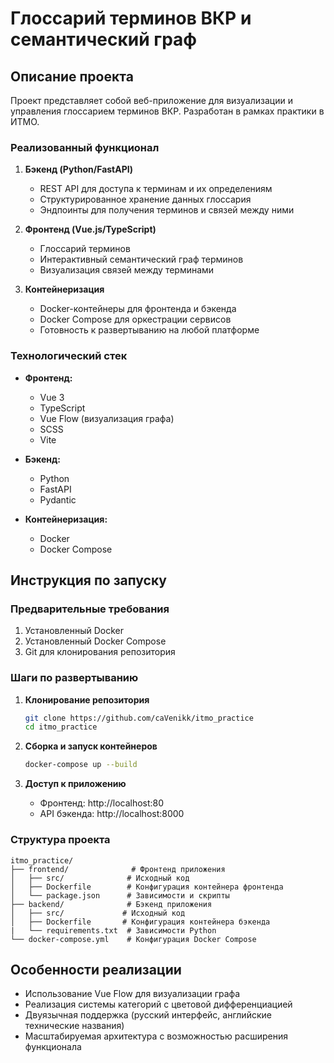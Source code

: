 # Глоссарий терминов ВКР и семантический граф

## Описание проекта

Проект представляет собой веб-приложение для визуализации и управления глоссарием терминов ВКР. Разработан в рамках практики в ИТМО.

### Реализованный функционал

1. **Бэкенд (Python/FastAPI)**
   * REST API для доступа к терминам и их определениям
   * Структурированное хранение данных глоссария
   * Эндпоинты для получения терминов и связей между ними

2. **Фронтенд (Vue.js/TypeScript)**
   * Глоссарий терминов
   * Интерактивный семантический граф терминов
   * Визуализация связей между терминами

3. **Контейнеризация**
   * Docker-контейнеры для фронтенда и бэкенда
   * Docker Compose для оркестрации сервисов
   * Готовность к развертыванию на любой платформе

### Технологический стек

* **Фронтенд:**
  * Vue 3
  * TypeScript
  * Vue Flow (визуализация графа)
  * SCSS
  * Vite

* **Бэкенд:**
  * Python
  * FastAPI
  * Pydantic

* **Контейнеризация:**
  * Docker
  * Docker Compose

## Инструкция по запуску

### Предварительные требования

1. Установленный Docker
2. Установленный Docker Compose
3. Git для клонирования репозитория

### Шаги по развертыванию

1. **Клонирование репозитория**
   ```bash
   git clone https://github.com/caVenikk/itmo_practice
   cd itmo_practice
   ```

2. **Сборка и запуск контейнеров**
   ```bash
   docker-compose up --build
   ```

3. **Доступ к приложению**
   * Фронтенд: http://localhost:80
   * API бэкенда: http://localhost:8000

### Структура проекта

```
itmo_practice/
├── frontend/              # Фронтенд приложения
│   ├── src/              # Исходный код
│   ├── Dockerfile        # Конфигурация контейнера фронтенда
│   └── package.json      # Зависимости и скрипты
├── backend/              # Бэкенд приложения
│   ├── src/             # Исходный код
│   ├── Dockerfile       # Конфигурация контейнера бэкенда
|   └── requirements.txt  # Зависимости Python
└── docker-compose.yml    # Конфигурация Docker Compose
```

## Особенности реализации

* Использование Vue Flow для визуализации графа
* Реализация системы категорий с цветовой дифференциацией
* Двуязычная поддержка (русский интерфейс, английские технические названия)
* Масштабируемая архитектура с возможностью расширения функционала
